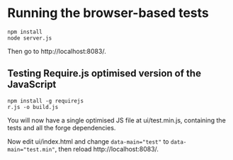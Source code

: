 Running the browser-based tests
===============================

    npm install
    node server.js

Then go to http://localhost:8083/.

Testing Require.js optimised version of the JavaScript
------------------------------------------------------

    npm install -g requirejs
    r.js -o build.js

You will now have a single optimised JS file at ui/test.min.js, containing the
tests and all the forge dependencies.

Now edit ui/index.html and change `data-main="test"` to `data-main="test.min"`,
then reload http://localhost:8083/.
